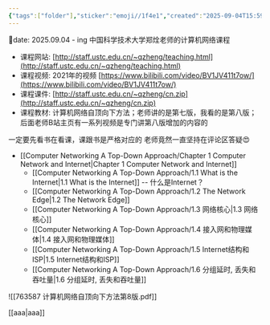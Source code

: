 ```yaml
---
{"tags":["folder"],"sticker":"emoji//1f4e1","created":"2025-09-04T15:59","updated":"2025-09-22T20:10","dg-publish":true,"permalink":"/Computer Networking A Top-Down Approach/Computer Networking A Top-Down Approach/","dgPassFrontmatter":true,"noteIcon":""}
---
```


📅date: 2025.09.04 - ing
中国科学技术大学郑烇老师的计算机网络课程
- 课程网站: [http://staff.ustc.edu.cn/~qzheng/teaching.html](http://staff.ustc.edu.cn/~qzheng/teaching.html)
- 课程视频: 2021年的视频 [https://www.bilibili.com/video/BV1JV411t7ow/](https://www.bilibili.com/video/BV1JV411t7ow/)
- 课程课件: [http://staff.ustc.edu.cn/~qzheng/cn.zip](http://staff.ustc.edu.cn/~qzheng/cn.zip)
- 课程教材: 计算机网络自顶向下方法；老师讲的是第七版，我看的是第八版；后面老师B站主页有一系列视频是专门讲第八版增加的内容的

一定要先看书在看课，课跟书是严格对应的
老师竟然一直坚持在评论区答疑😍

- [[Computer Networking A Top-Down Approach/Chapter 1 Computer Network and Internet\|Chapter 1 Computer Network and Internet]]
	- [[Computer Networking A Top-Down Approach/1.1 What is the Internet\|1.1 What is the Internet]] -- 什么是Internet？
	- [[Computer Networking A Top-Down Approach/1.2 The Network Edge\|1.2 The Network Edge]]
	- [[Computer Networking A Top-Down Approach/1.3 网络核心\|1.3 网络核心]]
	- [[Computer Networking A Top-Down Approach/1.4 接入网和物理媒体\|1.4 接入网和物理媒体]]
	- [[Computer Networking A Top-Down Approach/1.5 Internet结构和ISP\|1.5 Internet结构和ISP]]
	- [[Computer Networking A Top-Down Approach/1.6 分组延时, 丢失和吞吐量\|1.6 分组延时, 丢失和吞吐量]]




![[763587 计算机网络自顶向下方法第8版.pdf]]

[[aaa\|aaa]]
